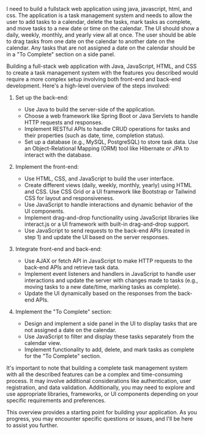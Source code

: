 I need to build a fullstack web application using java, javascript, html, and css. The application is a task management system and needs to allow the user to add tasks to a calendar, delete the tasks, mark tasks as complete, and move tasks to a new date or time on the calendar. The UI should show a daily, weekly, monthly, and yearly view all at once. The user should be able to drag tasks from one date on the calendar to another date on the calendar. Any tasks that are not assigned a date on the calendar should be in a "To Complete" section on a side panel. 


Building a full-stack web application with Java, JavaScript, HTML, and CSS to create a task management system with the features you described would require a more complex setup involving both front-end and back-end development. Here's a high-level overview of the steps involved:

1. Set up the back-end:
   - Use Java to build the server-side of the application.
   - Choose a web framework like Spring Boot or Java Servlets to handle HTTP requests and responses.
   - Implement RESTful APIs to handle CRUD operations for tasks and their properties (such as date, time, completion status).
   - Set up a database (e.g., MySQL, PostgreSQL) to store task data. Use an Object-Relational Mapping (ORM) tool like Hibernate or JPA to interact with the database.

2. Implement the front-end:
   - Use HTML, CSS, and JavaScript to build the user interface.
   - Create different views (daily, weekly, monthly, yearly) using HTML and CSS. Use CSS Grid or a UI framework like Bootstrap or Tailwind CSS for layout and responsiveness.
   - Use JavaScript to handle interactions and dynamic behavior of the UI components.
   - Implement drag-and-drop functionality using JavaScript libraries like interact.js or a UI framework with built-in drag-and-drop support.
   - Use JavaScript to send requests to the back-end APIs (created in step 1) and update the UI based on the server responses.

3. Integrate front-end and back-end:
   - Use AJAX or fetch API in JavaScript to make HTTP requests to the back-end APIs and retrieve task data.
   - Implement event listeners and handlers in JavaScript to handle user interactions and update the server with changes made to tasks (e.g., moving tasks to a new date/time, marking tasks as complete).
   - Update the UI dynamically based on the responses from the back-end APIs.

4. Implement the "To Complete" section:
   - Design and implement a side panel in the UI to display tasks that are not assigned a date on the calendar.
   - Use JavaScript to filter and display these tasks separately from the calendar view.
   - Implement functionality to add, delete, and mark tasks as complete for the "To Complete" section.

It's important to note that building a complete task management system with all the described features can be a complex and time-consuming process. It may involve additional considerations like authentication, user registration, and data validation. Additionally, you may need to explore and use appropriate libraries, frameworks, or UI components depending on your specific requirements and preferences.

This overview provides a starting point for building your application. As you progress, you may encounter specific questions or issues, and I'll be here to assist you further.